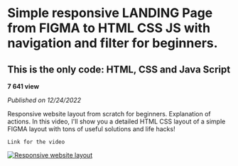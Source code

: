 # Simple responsive LANDING Page from FIGMA to HTML CSS JS with navigation and filter for beginners. <br>

## This is the only code: HTML, CSS and Java Script <br>

**7 641 view** <br>

_Published on 12/24/2022_ <br>

Responsive website layout from scratch for beginners. Explanation of actions. In this video, I'll show you a detailed HTML CSS layout of a simple FIGMA layout with tons of useful solutions and life hacks!

`Link for the video`

[![Responsive website layout](https://i3.ytimg.com/vi/H-a0tMcrYCg/hqdefault.jpg "Responsive website layout")](https://youtu.be/H-a0tMcrYCg?t=7)
